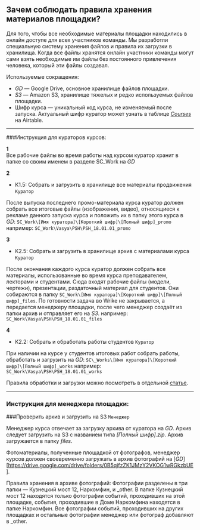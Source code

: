 ## Зачем соблюдать правила хранения материалов площадки?

Для того, чтобы все необходимые материалы площадки находились в онлайн доступе для всех участников команды. Мы разработли специальную систему хранения файлов и правила их загрузки в хранилища. Когда все файлы хранятся онлайн участники команды могут сами взять необходимые им файлы без постоянного привлечения человека, который эти файлы создавал.

Используемые сокращения:

* *GD* — Google Drive, основное хранилище файлов площадки.
* *S3* — Amazon S3, хранилище тяжелых и редко используемых файлов площадки.
* Шифр курса — уникальный код курса, не изменяемый после запуска. Актуальный шифр куратор может узнать в таблице [*Courses*](https://airtable.com/tblBNZMhf6BA3aIbc/viwQT534yuhA3EkwW) на Airtable.

***

###Инструкция для кураторов курсов:

**1**  
Все рабочие файлы во время работы над курсом куратор хранит в папке со своим именем в разделе SC\_Work на *GD*

**2**

  * K1.5: Собрать и загрузить в хранилище все материалы продвижения `Куратор`

После выпуска последнего промо-материала курса куратор должен собрать все итоговые файлы (изображения, видео), относящиеся к рекламе данного запуска курса и положить их в папку этого курса в *GD*: `SC_Work\[Имя куратора]\[Короткий шифр]\[Полный шифр]_promo`
например: `SC_Work\Vasya\PSH\PSH_18.01.01_promo`

**3**  
  * K2.5: Собрать и загрузить в хранилище архив с материалами курса `Куратор`

После окончания каждого курса куратор должен собрать все материалы, использованные во время курса преподавателем, лекторами и студентами. Сюда входят рабочие файлы (модели, чертежи), презентации, раздаточный материал для студентов. 
Они собираются в папку `SC_Work\[Имя куратора]\[Короткий шифр]\[Полный шифр]_files`. По готовности задача во Wrike не закрывается, а передается менеджеру площадки, после чего менеджер создаёт из папки архив и отправляет его на *S3*.
например: `SC_Work\Vasya\PSH\PSH_18.01.01_files`

**4**
  * K2.2: Собрать и обработать работы студентов `Куратор`

При наличии на курсе у студентов итоговых работ собрать работы, обработать и загрузить на *GD*: `SC\_Works\[Имя куратора]\[Короткий шифр]\[Полный шифр]_works`
например: `SC_Work\Vasya\PSH\PSH_18.01.01_works`

Правила обработки и загрузки можно посмотреть в отдельной [статье](ссылка).

***

### Инструкция для менеджера площадки:

###Проверить архив и загрузить на S3 
`Менеджер`

Менеджер курса отвечает за загрузку архива от куратора на *GD*. Архив следует загрузить на S3 с названием типа *[Полный шифр].zip*.
Архив загружается в папку *files*.

Фотоматериалы, полученные площадкой от фотографов, менеджер курсов должен своевременно загружать в архив фотографий на [*GD*] [https://drive.google.com/drive/folders/0B5qjfzZK1JMzY2VKOG1wRGkzbUE].

Правила хранения в архиве фотографий:
Фотографии разделены в три папки — Кузнецкий мост 12, Наркомфин, и _other.
В папке Кузнецкий мост 12 находятся только фотографии событий, проходивших на этой площадке, события, проходившие в Доме Наркомфина находятся в папке Наркомфин. Все фотографии событий, проходивших на других площадках и остальные фотографии менеджер или фотограф добавляют в _other.


